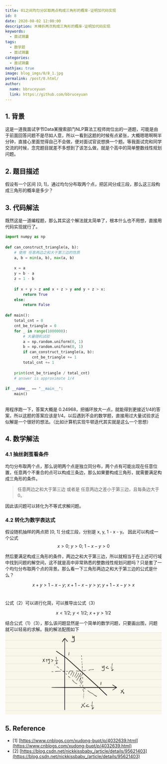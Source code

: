 ```yaml
---
title: 01之间均匀分区取两点构成三角形的概率-证明加代码实现
id: 8
date: 2020-08-02 12:00:00
description: 木棒折两次构成三角形的概率-证明加代码实现
keywords: 
  - 面试锦囊
tags: 
  - 数学题
  - 面试锦囊
categories: 
  - 面试锦囊
mathjax: true
image: blog_imgs/8/8_1.jpg
permalink: /post/8.html/
author: 
  name: bbruceyuan
  link: https://github.com/bbruceyuan
---
```


## 1. 背景
这是一道我面试字节Data某搜索部门NLP算法工程师岗位出的一道题，可能是由于前面回答问题不是尽如人意，所以一看到这题的时候有点紧张，大概嗯嗯啊啊半分钟，直接心里面觉得自己不会做，便对面试官说想换一个题。等我面试完和同学交流的时候，念完题目就差不多想到了该怎么做，就是个高中的简单整数线性规划问题。


## 2. 题目描述
假设有一个区间 [0, 1]，通过均匀分布取两个点，把区间分成三段，那么这三段构成三角形的概率是多少？


## 3. 代码解法
既然这是一道编程题，那么其实这个解法就太简单了，根本什么也不用想，直接用代码实现就行了。
```python
import numpy as np

def can_construct_triangle(a, b):
    # 使用 任意两边之和大于第三边的性质
    a, b = min(a, b), max(a, b)

    x = a
    y = b - a
    z = 1 - b

    if x + y > z and x + z > y and y + z > x:
        return True
    else:
        return False

def main():
    total_cnt = 0
    cnt_be_triangle = 0
    for _ in range(1000000):
        # 大量随机试验
        a = np.random.uniform(0, 1)
        b = np.random.uniform(0, 1)
        if can_construct_triangle(a, b):
            cnt_be_triangle += 1
        total_cnt += 1
    
    print(cnt_be_triangle / total_cnt)
	# answer is approximate 1/4

if __name__ == "__main__":
    main()
    

```
用程序跑一下，答案大概是 0.24968，把循环放大一点，就能得到更接近1/4的答案，所以这题的答案应该是1/4。以后遇到不会的数学题，直接用过大量试验求近似解是一个很好的想法。（比如计算机实现牛顿迭代其实就是这么一个思想）


## 4. 数学解法
### 4.1 抽丝剥茧看条件
均匀分布取两个点，那么说明两个点是独立同分布，两个点有可能出现在任意位置，任意两个不重合的点可以构成三条边，那么如果要构成三角形，就需要满足构成三角形的条件。
> 任意两边之和大于第三边 或者是 任意两边之差小于第三边，且每条边大于0。

因此该问题可以转化为不等式求解问题。


### 4.2 转化为数学表达式
假设随机抽样的两点把 [0, 1] 分成三段，分别是 x, y, 1 - x - y。
因此可以构成一个公式
$$x > 0;\  y > 0;\  1 - x -y > 0\tag{1}$$

然后要满足构成三角形的条件，两边之和大于第三边，所以就相当于在上述可行域中找到问题的解空间，这不就是高中非常熟悉的整数线性规划问题吗？只是套了一个均匀分布取两个点的背景。那么看一下三角形两边之和大于第三边的公式是什么？

$$x + y > 1 - x - y;\  x + 1 - x - y > y;\  y + 1 - x - y > x\tag{2}$$  

公式（2）可以进行化简，可以推导出公式（3）

$$x < 1/2;\  y < 1/2;\  x + y > 1/2\tag{3}$$

结合公式（1）（3），那么该问题显然是一个简单的数学问题，只要画出图，问题就可以轻易的求解。我的解法配图如下
![image.png](/blog_imgs/8/8_1.jpg)

## 5. Reference
- [1] [https://www.cnblogs.com/xudong-bupt/p/4032639.html](https://www.cnblogs.com/xudong-bupt/p/4032639.html)
- [2] [https://blog.csdn.net/nickkissbaby_/article/details/95621403](https://blog.csdn.net/nickkissbaby_/article/details/95621403)
